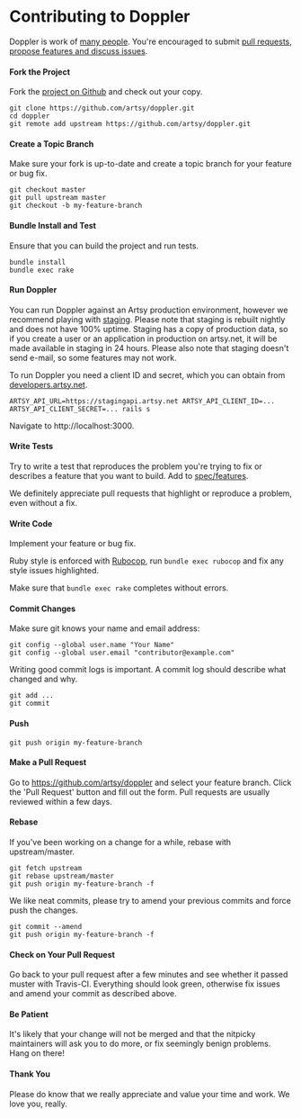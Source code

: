 Contributing to Doppler
=====================

Doppler is work of [many people](https://github.com/artsy/doppler/graphs/contributors). You're encouraged to submit [pull requests](https://github.com/artsy/doppler/pulls), [propose features and discuss issues](https://github.com/artsy/doppler/issues).

#### Fork the Project

Fork the [project on Github](https://github.com/artsy/doppler) and check out your copy.

```
git clone https://github.com/artsy/doppler.git
cd doppler
git remote add upstream https://github.com/artsy/doppler.git
```

#### Create a Topic Branch

Make sure your fork is up-to-date and create a topic branch for your feature or bug fix.

```
git checkout master
git pull upstream master
git checkout -b my-feature-branch
```

#### Bundle Install and Test

Ensure that you can build the project and run tests.

```
bundle install
bundle exec rake
```

#### Run Doppler

You can run Doppler against an Artsy production environment, however we recommend playing with [staging](https://stagingapi.artsy.net). Please note that staging is rebuilt nightly and does not have 100% uptime. Staging has a copy of production data, so if you create a user or an application in production on artsy.net, it will be made available in staging in 24 hours. Please also note that staging doesn't send e-mail, so some features may not work.

To run Doppler you need a client ID and secret, which you can obtain from [developers.artsy.net](https://developers.artsy.net).

```
ARTSY_API_URL=https://stagingapi.artsy.net ARTSY_API_CLIENT_ID=... ARTSY_API_CLIENT_SECRET=... rails s
```

Navigate to http://localhost:3000.

#### Write Tests

Try to write a test that reproduces the problem you're trying to fix or describes a feature that you want to build. Add to [spec/features](spec/features).

We definitely appreciate pull requests that highlight or reproduce a problem, even without a fix.

#### Write Code

Implement your feature or bug fix.

Ruby style is enforced with [Rubocop](https://github.com/bbatsov/rubocop), run `bundle exec rubocop` and fix any style issues highlighted.

Make sure that `bundle exec rake` completes without errors.

#### Commit Changes

Make sure git knows your name and email address:

```
git config --global user.name "Your Name"
git config --global user.email "contributor@example.com"
```

Writing good commit logs is important. A commit log should describe what changed and why.

```
git add ...
git commit
```

#### Push

```
git push origin my-feature-branch
```

#### Make a Pull Request

Go to https://github.com/artsy/doppler and select your feature branch. Click the 'Pull Request' button and fill out the form. Pull requests are usually reviewed within a few days.

#### Rebase

If you've been working on a change for a while, rebase with upstream/master.

```
git fetch upstream
git rebase upstream/master
git push origin my-feature-branch -f
```

We like neat commits, please try to amend your previous commits and force push the changes.

```
git commit --amend
git push origin my-feature-branch -f
```

#### Check on Your Pull Request

Go back to your pull request after a few minutes and see whether it passed muster with Travis-CI. Everything should look green, otherwise fix issues and amend your commit as described above.

#### Be Patient

It's likely that your change will not be merged and that the nitpicky maintainers will ask you to do more, or fix seemingly benign problems. Hang on there!

#### Thank You

Please do know that we really appreciate and value your time and work. We love you, really.
